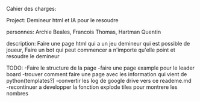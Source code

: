 Cahier des charges:

Project: Demineur html et IA pour le resoudre

personnes: Archie Beales, Francois Thomas, Hartman Quentin

description: Faire une page html qui a un jeu demineur qui est possible de joueur,
Faire un bot qui peut commencer a n'importe qu'elle point et resoudre le demineur

TODO: -Faire le structure de la page
-faire une page example pour le leader board
-trouver comment faire une page avec les information qui vient de python(templates?)
-convertir les log de google drive vers ce reademe.md\
-recontinuer a developper la fonction explode tiles pour montrere les nombres

